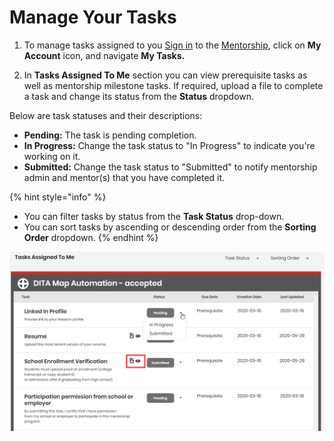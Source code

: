 # Manage Your Tasks

1. To manage tasks assigned to you  [Sign in](../../../sso/sign-in/) to the [Mentorship](https://people.dev.platform.linuxfoundation.org/), click on **My Account** icon, and navigate **My Tasks.**  

2. In **Tasks Assigned To Me** section you can view prerequisite tasks as well as mentorship milestone tasks. If required, upload a file to complete a task and change its status from the **Status** dropdown. 

Below are task statuses and their descriptions: 

* **Pending:** The task is pending completion.
* **In Progress:** Change the task status to "In Progress" to indicate you're working on it. 
* **Submitted:** Change the task status to "Submitted" to notify mentorship admin and mentor\(s\) that you have completed it. 

{% hint style="info" %}
* You can filter tasks by status from the **Task Status** drop-down.
* You can sort tasks by ascending or descending order from the **Sorting Order** dropdown. 
{% endhint %}

![Tasks for Mentees](../../../.gitbook/assets/mentee-tasks-for-mentee.png)

